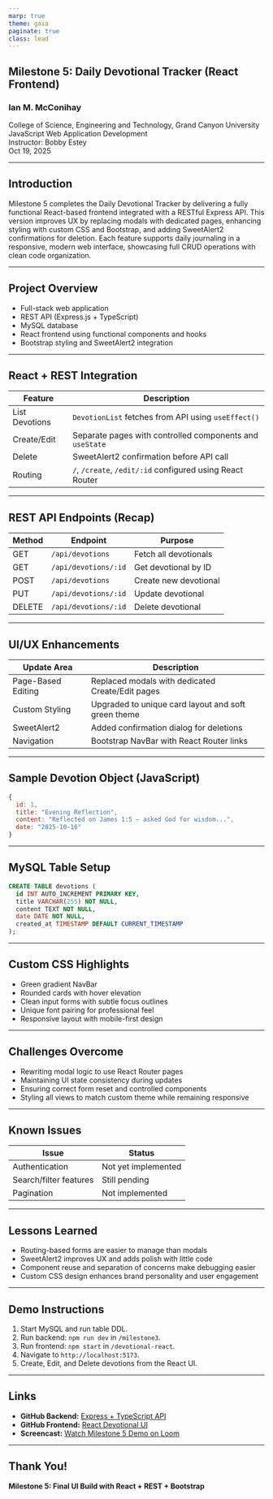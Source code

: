 ```yaml
---
marp: true
theme: gaia
paginate: true
class: lead
---
```


## Milestone 5: Daily Devotional Tracker (React Frontend)
### Ian M. McConihay  
College of Science, Engineering and Technology, Grand Canyon University  
JavaScript Web Application Development  
Instructor: Bobby Estey  
Oct 19, 2025

---

## Introduction

Milestone 5 completes the Daily Devotional Tracker by delivering a fully functional React-based frontend integrated with a RESTful Express API. This version improves UX by replacing modals with dedicated pages, enhancing styling with custom CSS and Bootstrap, and adding SweetAlert2 confirmations for deletion. Each feature supports daily journaling in a responsive, modern web interface, showcasing full CRUD operations with clean code organization.

---

## Project Overview

- Full-stack web application
- REST API (Express.js + TypeScript)
- MySQL database
- React frontend using functional components and hooks
- Bootstrap styling and SweetAlert2 integration

---

## React + REST Integration

| Feature        | Description                                             |
|----------------|---------------------------------------------------------|
| List Devotions | `DevotionList` fetches from API using `useEffect()`     |
| Create/Edit    | Separate pages with controlled components and `useState` |
| Delete         | SweetAlert2 confirmation before API call                |
| Routing        | `/`, `/create`, `/edit/:id` configured using React Router |

---

## REST API Endpoints (Recap)

| Method | Endpoint              | Purpose                  |
|--------|-----------------------|--------------------------|
| GET    | `/api/devotions`      | Fetch all devotionals    |
| GET    | `/api/devotions/:id`  | Get devotional by ID     |
| POST   | `/api/devotions`      | Create new devotional    |
| PUT    | `/api/devotions/:id`  | Update devotional        |
| DELETE | `/api/devotions/:id`  | Delete devotional        |

---

## UI/UX Enhancements

| Update Area         | Description |
|---------------------|-------------|
| Page-Based Editing  | Replaced modals with dedicated Create/Edit pages |
| Custom Styling      | Upgraded to unique card layout and soft green theme |
| SweetAlert2         | Added confirmation dialog for deletions |
| Navigation          | Bootstrap NavBar with React Router links |

---

## Sample Devotion Object (JavaScript)

```js
{
  id: 1,
  title: "Evening Reflection",
  content: "Reflected on James 1:5 – asked God for wisdom...",
  date: "2025-10-16"
}
```

---

## MySQL Table Setup

```sql
CREATE TABLE devotions (
  id INT AUTO_INCREMENT PRIMARY KEY,
  title VARCHAR(255) NOT NULL,
  content TEXT NOT NULL,
  date DATE NOT NULL,
  created_at TIMESTAMP DEFAULT CURRENT_TIMESTAMP
);
```

---

## Custom CSS Highlights

- Green gradient NavBar  
- Rounded cards with hover elevation  
- Clean input forms with subtle focus outlines  
- Unique font pairing for professional feel  
- Responsive layout with mobile-first design

---

## Challenges Overcome

- Rewriting modal logic to use React Router pages  
- Maintaining UI state consistency during updates  
- Ensuring correct form reset and controlled components  
- Styling all views to match custom theme while remaining responsive

---

## Known Issues

| Issue                  | Status             |
|------------------------|--------------------|
| Authentication         | Not yet implemented |
| Search/filter features | Still pending       |
| Pagination             | Not implemented     |

---

## Lessons Learned

- Routing-based forms are easier to manage than modals  
- SweetAlert2 improves UX and adds polish with little code  
- Component reuse and separation of concerns make debugging easier  
- Custom CSS design enhances brand personality and user engagement

---

## Demo Instructions

1. Start MySQL and run table DDL.  
2. Run backend: `npm run dev` in `/milestone3`.  
3. Run frontend: `npm start` in `/devotional-react`.  
4. Navigate to `http://localhost:5173`.  
5. Create, Edit, and Delete devotions from the React UI.

---

## Links

- **GitHub Backend:** [Express + TypeScript API](https://github.com/Ian-McConihay/CST-391/tree/main/milestones/milestone3)  
- **GitHub Frontend:** [React Devotional UI](https://github.com/Ian-McConihay/CST-391/tree/main/milestones/milestone5)  
- **Screencast:** [Watch Milestone 5 Demo on Loom](https://www.loom.com/share/8a08ac9b97f6464f920c0a9157f89c30?sid=7eb91e0a-bd55-4f2a-85c7-a6c97a4aafd8)

---

## Thank You!

**Milestone 5: Final UI Build with React + REST + Bootstrap**